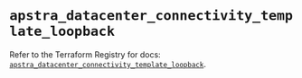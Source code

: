 # `apstra_datacenter_connectivity_template_loopback`

Refer to the Terraform Registry for docs: [`apstra_datacenter_connectivity_template_loopback`](https://registry.terraform.io/providers/juniper/apstra/0.94.0/docs/resources/datacenter_connectivity_template_loopback).

